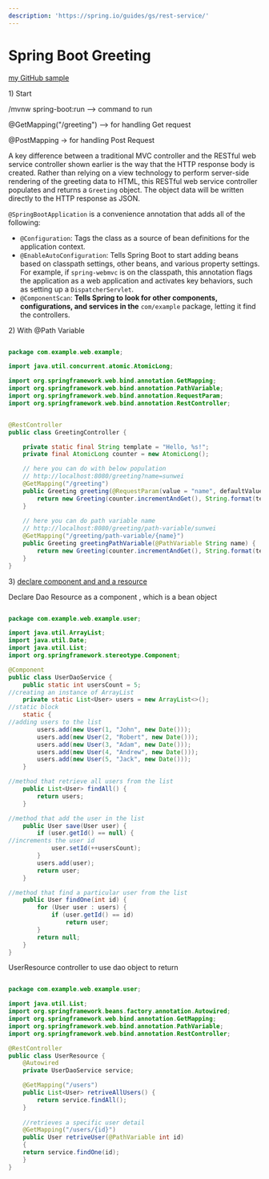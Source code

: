 ```yaml
---
description: 'https://spring.io/guides/gs/rest-service/'
---
```


# Spring Boot Greeting

[my GitHub sample ](https://github.com/sunwei9366/springBootHelloWorld)

1\) Start 

/mvnw spring-boot:run --&gt; command to run

@GetMapping\("/greeting"\) --&gt; for handling Get request

@PostMapping -&gt; for handling Post Request



A key difference between a traditional MVC controller and the RESTful web service controller shown earlier is the way that the HTTP response body is created. Rather than relying on a view technology to perform server-side rendering of the greeting data to HTML, this RESTful web service controller populates and returns a `Greeting` object. The object data will be written directly to the HTTP response as JSON.





`@SpringBootApplication` is a convenience annotation that adds all of the following:

* `@Configuration`: Tags the class as a source of bean definitions for the application context.
* `@EnableAutoConfiguration`: Tells Spring Boot to start adding beans based on classpath settings, other beans, and various property settings. For example, if `spring-webmvc` is on the classpath, this annotation flags the application as a web application and activates key behaviors, such as setting up a `DispatcherServlet`.
* `@ComponentScan`: **Tells Spring to look for other components, configurations, and services in the** `com/example` package, letting it find the controllers.



2\) With @Path Variable 

```java

package com.example.web.example;

import java.util.concurrent.atomic.AtomicLong;

import org.springframework.web.bind.annotation.GetMapping;
import org.springframework.web.bind.annotation.PathVariable;
import org.springframework.web.bind.annotation.RequestParam;
import org.springframework.web.bind.annotation.RestController;


@RestController
public class GreetingController {

	private static final String template = "Hello, %s!";
	private final AtomicLong counter = new AtomicLong();

	// here you can do with below population
	// http://localhost:8080/greeting?name=sunwei
	@GetMapping("/greeting")
	public Greeting greeting(@RequestParam(value = "name", defaultValue = "World") String name) {
		return new Greeting(counter.incrementAndGet(), String.format(template, name));
	}
	
	// here you can do path variable name 
	// http://localhost:8080/greeting/path-variable/sunwei
	@GetMapping("/greeting/path-variable/{name}")
	public Greeting greetingPathVariable(@PathVariable String name) {
		return new Greeting(counter.incrementAndGet(), String.format(template, name));
	}
}

```

3\) [declare component and and a resource ](https://www.javatpoint.com/restful-web-services-path-variable)

Declare Dao Resource as a component , which is a bean object 

```java

package com.example.web.example.user;

import java.util.ArrayList;
import java.util.Date;
import java.util.List;
import org.springframework.stereotype.Component;

@Component
public class UserDaoService {
	public static int usersCount = 5;
//creating an instance of ArrayList  
	private static List<User> users = new ArrayList<>();
//static block   
	static {
//adding users to the list  
		users.add(new User(1, "John", new Date()));
		users.add(new User(2, "Robert", new Date()));
		users.add(new User(3, "Adam", new Date()));
		users.add(new User(4, "Andrew", new Date()));
		users.add(new User(5, "Jack", new Date()));
	}

//method that retrieve all users from the list  
	public List<User> findAll() {
		return users;
	}

//method that add the user in the list   
	public User save(User user) {
		if (user.getId() == null) {
//increments the user id  
			user.setId(++usersCount);
		}
		users.add(user);
		return user;
	}

//method that find a particular user from the list  
	public User findOne(int id) {
		for (User user : users) {
			if (user.getId() == id)
				return user;
		}
		return null;
	}
}

```

UserResource controller to use dao object to return

```java

package com.example.web.example.user;

import java.util.List;
import org.springframework.beans.factory.annotation.Autowired;
import org.springframework.web.bind.annotation.GetMapping;
import org.springframework.web.bind.annotation.PathVariable;
import org.springframework.web.bind.annotation.RestController;

@RestController
public class UserResource {
	@Autowired
	private UserDaoService service;

	@GetMapping("/users")
	public List<User> retriveAllUsers() {
		return service.findAll();
	}
	
	//retrieves a specific user detail  
	@GetMapping("/users/{id}")  
	public User retriveUser(@PathVariable int id)  
	{  
	return service.findOne(id);  
	}  
}

```

